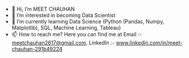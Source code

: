 - 👋 Hi, I’m MEET CHAUHAN
- 👀 I’m interested in becoming Data Scientist
- 🌱 I’m currently learning Data Science (Python (Pandas, Numpy, Matplotlib), SQL, Machine Learning, Tableau)
- 📫 How to reach me? Here you can find me at Email :- meetchauhan2617@gmail.com, LinkedIn :- www.linkedin.com/in/meet-chauhan-291b49224


<!---
MEETCHAUHAN1716/MEETCHAUHAN1716 is a ✨ special ✨ repository because its `README.md` (this file) appears on your GitHub profile.
You can click the Preview link to take a look at your changes.
--->
